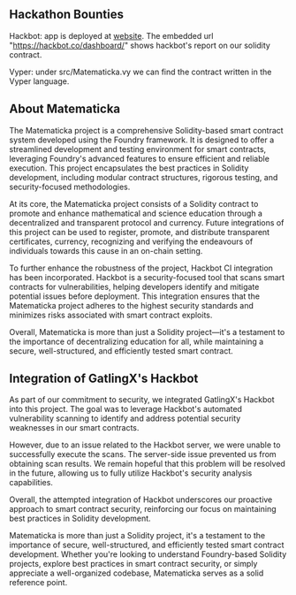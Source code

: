## Hackathon Bounties

Hackbot: app is deployed at [website](https://matematicka.streamlit.app). The embedded url "https://hackbot.co/dashboard/" shows hackbot's report on our solidity contract.

Vyper: under src/Matematicka.vy we can find the contract written in the Vyper language.


## About Matematicka
The Matematicka project is a comprehensive Solidity-based smart contract system developed using the Foundry framework. It is designed to offer a streamlined development and testing environment for smart contracts, leveraging Foundry's advanced features to ensure efficient and reliable execution. This project encapsulates the best practices in Solidity development, including modular contract structures, rigorous testing, and security-focused methodologies.

At its core, the Matematicka project consists of a Solidity contract to promote and enhance mathematical and science education through a decentralized and transparent protocol and currency. Future integrations of this project can be used to register, promote, and distribute transparent certificates, currency, recognizing and verifying the endeavours of individuals towards this cause in an on-chain setting.  

To further enhance the robustness of the project, Hackbot CI integration has been incorporated. Hackbot is a security-focused tool that scans smart contracts for vulnerabilities, helping developers identify and mitigate potential issues before deployment. This integration ensures that the Matematicka project adheres to the highest security standards and minimizes risks associated with smart contract exploits.

Overall, Matematicka is more than just a Solidity project—it's a testament to the importance of decentralizing education for all, while maintaining a secure, well-structured, and efficiently tested smart contract.


## Integration of GatlingX's Hackbot

As part of our commitment to security, we integrated GatlingX's Hackbot into this project. The goal was to leverage Hackbot's automated vulnerability scanning to identify and address potential security weaknesses in our smart contracts.

However, due to an issue related to the Hackbot server, we were unable to successfully execute the scans. The server-side issue prevented us from obtaining scan results. We remain hopeful that this problem will be resolved in the future, allowing us to fully utilize Hackbot's security analysis capabilities.

Overall, the attempted integration of Hackbot underscores our proactive approach to smart contract security, reinforcing our focus on maintaining best practices in Solidity development.

Matematicka is more than just a Solidity project, it's a testament to the importance of secure, well-structured, and efficiently tested smart contract development. Whether you're looking to understand Foundry-based Solidity projects, explore best practices in smart contract security, or simply appreciate a well-organized codebase, Matematicka serves as a solid reference point.

